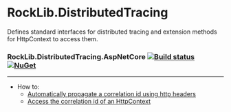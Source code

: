 # RockLib.DistributedTracing

Defines standard interfaces for distributed tracing and extension methods for HttpContext to access them.

### RockLib.DistributedTracing.AspNetCore [![Build status](https://ci.appveyor.com/api/projects/status/6q41kbor240wpwjv?svg=true)](https://ci.appveyor.com/project/RockLib/rocklib-distributedtracing) [![NuGet](https://img.shields.io/nuget/vpre/RockLib.DistributedTracing.AspNetCore.svg)](https://www.nuget.org/packages/RockLib.DistributedTracing.AspNetCore)

---

- How to:
   - [Automatically propagate a correlation id using http headers](docs/CorrelationIdMiddleware.md)
   - [Access the correlation id of an HttpContext](docs/HttpContextExtensions.md)
